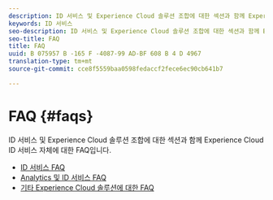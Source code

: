 ```yaml
---
description: ID 서비스 및 Experience Cloud 솔루션 조합에 대한 섹션과 함께 Experience Cloud ID 서비스 자체에 대한 FAQ입니다.
keywords: ID 서비스
seo-description: ID 서비스 및 Experience Cloud 솔루션 조합에 대한 섹션과 함께 Experience Cloud ID 서비스 자체에 대한 FAQ입니다.
seo-title: FAQ
title: FAQ
uuid: B 075957 B -165 F -4087-99 AD-BF 608 B 4 D 4967
translation-type: tm+mt
source-git-commit: cce8f5559baa0598fedaccf2fece6ec90cb641b7

---
```



# FAQ {#faqs}

ID 서비스 및 Experience Cloud 솔루션 조합에 대한 섹션과 함께 Experience Cloud ID 서비스 자체에 대한 FAQ입니다.

* [ID 서비스 FAQ](ecid-faq.md)
* [Analytics 및 ID 서비스 FAQ](ecid-analytics-faq.md)
* [기타 Experience Cloud 솔루션에 대한 FAQ](ecid-other-faq.md)
